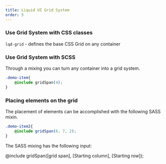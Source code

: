 ```yaml
---
title: Liquid UI Grid System
order: 5
---
```

### Use Grid System with CSS classes

`lqd-grid` - defines the base CSS Grid on any container

### Use Grid System with SCSS

Through a mixing you can turn any container into a grid system.

```css
.demo-item{
	@include gridSpan(4);
}
```

### Placing elements on the grid

The placement of elements can be accomplished with the following SASS mixin.

```scss
.demo-item2{
	@include gridSpan(6, 7, 2);
}
```

The SASS mixing has the following input:

@include gridSpan([grid span], [Starting column], [Starting row]);